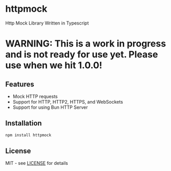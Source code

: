 # httpmock
Http Mock Library Written in Typescript

# WARNING: This is a work in progress and is not ready for use yet. Please use when we hit 1.0.0!

## Features
* Mock HTTP requests
* Support for HTTP, HTTP2, HTTPS, and WebSockets
* Support for using Bun HTTP Server

## Installation
```bash
npm install httpmock
```

## License
MIT - see [LICENSE](LICENSE) for details


